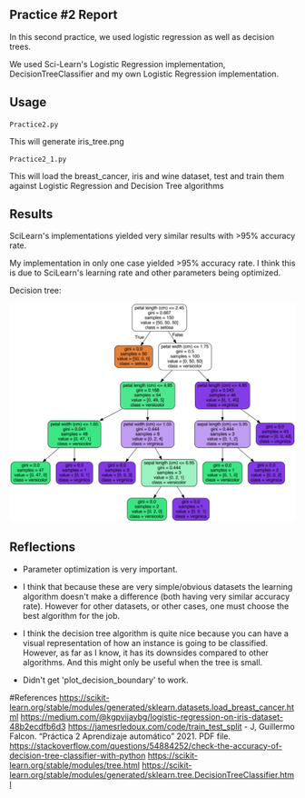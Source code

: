## Practice #2 Report

In this second practice, we used logistic regression as well as decision trees.

We used Sci-Learn's Logistic Regression implementation, DecisionTreeClassifier and my own Logistic Regression implementation.

## Usage

    Practice2.py

This will generate iris_tree.png

    Practice2_1.py

This will load the breast_cancer, iris and wine dataset, test and train them against Logistic Regression and Decision Tree algorithms


## Results

SciLearn's implementations yielded very similar results with >95% accuracy rate.

My implementation in only one case yielded >95% accuracy rate. I think this is due to SciLearn's learning rate and other parameters being optimized.

Decision tree:

![img](iris_tree.png)

## Reflections

- Parameter optimization is very important.
  

- I think that because these are very simple/obvious datasets the learning algorithm doesn't make a difference (both having very similar accuracy rate). 
However for other datasets, or other cases, one must choose the best algorithm for the job.
  

- I think the decision tree algorithm is quite nice because you can have a visual representation of how an instance is going to be classified. However, as far as I know, it has its downsides compared to other algorithms. And this might only be useful when the tree is small. 


- Didn't get 'plot_decision_boundary' to work.

#References
    https://scikit-learn.org/stable/modules/generated/sklearn.datasets.load_breast_cancer.html
    https://medium.com/@kgpvijaybg/logistic-regression-on-iris-dataset-48b2ecdfb6d3
    https://jamesrledoux.com/code/train_test_split
    - J, Guillermo Falcon. “Práctica 2 Aprendizaje automático” 2021. PDF file.
    https://stackoverflow.com/questions/54884252/check-the-accuracy-of-decision-tree-classifier-with-python
    https://scikit-learn.org/stable/modules/tree.html
    https://scikit-learn.org/stable/modules/generated/sklearn.tree.DecisionTreeClassifier.html